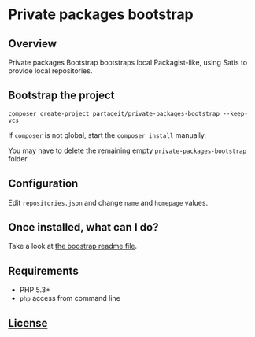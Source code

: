 # Private packages bootstrap

## Overview

Private packages Bootstrap bootstraps local Packagist-like, using Satis to provide local repositories.


## Bootstrap the project

    composer create-project partageit/private-packages-bootstrap --keep-vcs

If `composer` is not global, start the `composer install` manually.

You may have to delete the remaining empty `private-packages-bootstrap` folder.

## Configuration

Edit `repositories.json` and change `name` and `homepage` values.

## Once installed, what can I do?

Take a look at [the boostrap readme file](skel/README.md).

## Requirements

- PHP 5.3+
- `php` access from command line


## [License](LICENSE)